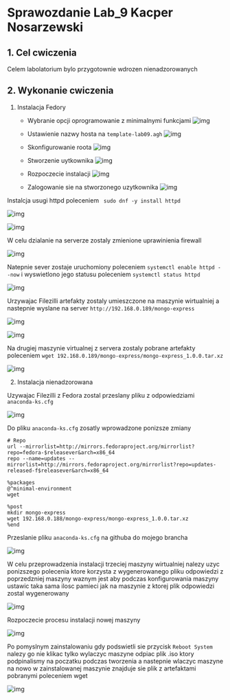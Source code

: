 # Sprawozdanie Lab_9 Kacper Nosarzewski
## 1. Cel cwiczenia
Celem labolatorium bylo przygotownie wdrozen nienadzorowanych

## 2. Wykonanie cwiczenia

1. Instalacja Fedory

    * Wybranie opcji oprogramowanie z minimalnymi funkcjami
    ![img](software.PNG)

    * Ustawienie nazwy hosta na `template-lab09.agh` 
    ![img](host.PNG)

    * Skonfigurowanie roota 
    ![img](root.PNG)

    * Stworzenie uytkownika
    ![img](user.PNG)

    * Rozpoczecie instalacji
    ![img](instalacja.PNG)

    * Zalogowanie sie na stworzonego uzytkownika
    ![img](logowanie.PNG)

Instalcja usugi httpd poleceniem ` sudo dnf -y install httpd`

![img](instalacja_httpd.PNG)

![img](instalacja_httpd2.PNG)

W celu dzialanie na serverze zostaly zmienione uprawinienia firewall

![img](zapora.PNG)

Natepnie sever zostaje uruchomiony poleceniem `systemctl enable httpd --now` i wyswietlono jego statusu poleceniem `systemctl status httpd`

![img](uruchomienie_servera.PNG)

Urzywajac Filezilli artefakty zostaly umieszczone na maszynie wirtualniej a nastepnie wyslane na server `http://192.168.0.189/mongo-express`

![img](artefakty.PNG)

![img](upload_artefaktow.PNG)

Na drugiej maszynie virtualnej z servera zostaly pobrane artefakty poleceniem `wget 192.168.0.189/mongo-express/mongo-express_1.0.0.tar.xz`

![img](pobranie_danych_server.PNG)

 2. Instalacja nienadzorowana

Uzywajac Filezilli z Fedora zostal przeslany pliku z odpowiedziami `anaconda-ks.cfg`

![img](skopiowanie_anacondy.PNG)

Do pliku `anaconda-ks.cfg` zosatly wprowadzone ponizsze zmiany

```
# Repo
url --mirrorlist=http://mirrors.fedoraproject.org/mirrorlist?repo=fedora-$releasever&arch=x86_64
repo --name=updates --mirrorlist=http://mirrors.fedoraproject.org/mirrorlist?repo=updates-released-f$releasever&arch=x86_64

%packages
@^minimal-environment
wget

%post
mkdir mongo-express
wget 192.168.0.188/mongo-express/mongo-express_1.0.0.tar.xz
%end

```

Przeslanie pliku `anaconda-ks.cfg` na githuba do mojego brancha

![img](git.PNG)


W celu przeprowadzenia instalacji trzeciej maszyny wirtualniej nalezy uzyc ponizszego polecenia ktore korzysta z wygenerowanego pliku odpowiedzi z poprzedzniej maszyny waznym jest aby podczas konfigurowania maszyny ustawic taka sama ilosc pamieci jak na maszynie z ktorej plik odpowiedzi zostal wygenerowany

![img](instalacja_fedory_kolejnej.PNG)


Rozpoczecie procesu instalacji nowej maszyny

![img](new_fedora.PNG)

Po pomyslnym zainstalowaniu gdy podswietli sie przycisk `Reboot System` nalezy go nie klikac tylko wylaczyc maszyne odpiac plik .iso ktory podpinalismy na poczatku podczas tworzenia a nastepnie wlaczyc maszyne na nowo w zainstalowanej maszynie znajduje sie plik z artefaktami pobranymi poleceniem wget

![img](fedora3.PNG)

